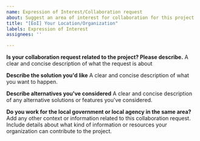 ```yaml
---
name: Expression of Interest/Collaboration request
about: Suggest an area of interest for collaboration for this project
title: "[EoI] Your Location/Organization"
labels: Expression of Interest
assignees: ''

---
```


**Is your collaboration request related to the project? Please describe.**
A clear and concise description of what the request is about

**Describe the solution you'd like**
A clear and concise description of what you want to happen.

**Describe alternatives you've considered**
A clear and concise description of any alternative solutions or features you've considered.

**Do you work for the local government or local agency in the same area?**
Add any other context or information related to this collaboration request. Include details about what kind of information or resources your organization can contribute to the project.
